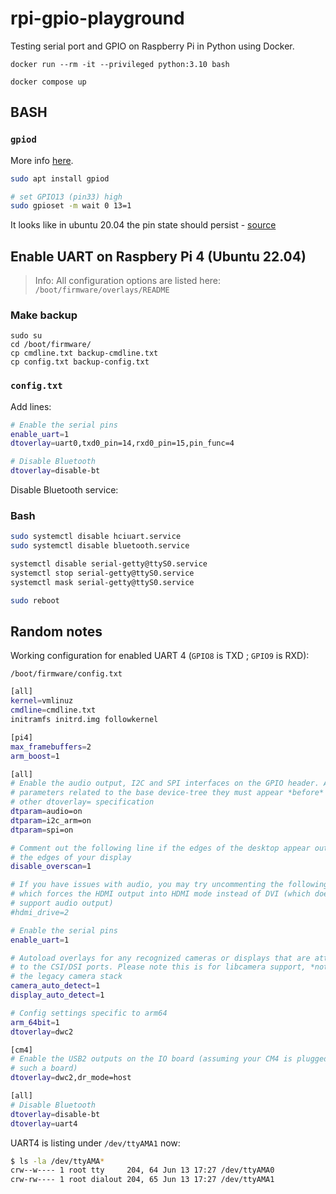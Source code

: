 # rpi-gpio-playground

Testing serial port and GPIO on Raspberry Pi in Python using Docker.

```
docker run --rm -it --privileged python:3.10 bash
```

```
docker compose up
```

## BASH

### `gpiod`

More info [here](https://waldorf.waveform.org.uk/2021/the-pins-they-are-a-changin.html).

```bash
sudo apt install gpiod

# set GPIO13 (pin33) high
sudo gpioset -m wait 0 13=1 
```

It looks like in ubuntu 20.04 the pin state should persist - [source](https://raspberrypi.stackexchange.com/questions/136479/confusion-with-libgpiod-and-the-gpiod-user-tools)



## Enable UART on Raspbery Pi 4 (Ubuntu 22.04)

> Info:
> All configuration options are listed here:
> `/boot/firmware/overlays/README`

### Make backup

```
sudo su
cd /boot/firmware/
cp cmdline.txt backup-cmdline.txt
cp config.txt backup-config.txt
```

### `config.txt`

Add lines:

```bash
# Enable the serial pins
enable_uart=1
dtoverlay=uart0,txd0_pin=14,rxd0_pin=15,pin_func=4

# Disable Bluetooth
dtoverlay=disable-bt
```

Disable Bluetooth service:

### Bash

```bash
sudo systemctl disable hciuart.service
sudo systemctl disable bluetooth.service

systemctl disable serial-getty@ttyS0.service
systemctl stop serial-getty@ttyS0.service
systemctl mask serial-getty@ttyS0.service
```

```bash
sudo reboot
```

## Random notes

Working configuration for enabled UART 4 (`GPIO8` is TXD ; `GPIO9` is RXD):

`/boot/firmware/config.txt`

```bash
[all]
kernel=vmlinuz
cmdline=cmdline.txt
initramfs initrd.img followkernel

[pi4]
max_framebuffers=2
arm_boost=1

[all]
# Enable the audio output, I2C and SPI interfaces on the GPIO header. As these
# parameters related to the base device-tree they must appear *before* any
# other dtoverlay= specification
dtparam=audio=on
dtparam=i2c_arm=on
dtparam=spi=on

# Comment out the following line if the edges of the desktop appear outside
# the edges of your display
disable_overscan=1

# If you have issues with audio, you may try uncommenting the following line
# which forces the HDMI output into HDMI mode instead of DVI (which doesn't
# support audio output)
#hdmi_drive=2

# Enable the serial pins
enable_uart=1

# Autoload overlays for any recognized cameras or displays that are attached
# to the CSI/DSI ports. Please note this is for libcamera support, *not* for
# the legacy camera stack
camera_auto_detect=1
display_auto_detect=1

# Config settings specific to arm64
arm_64bit=1
dtoverlay=dwc2

[cm4]
# Enable the USB2 outputs on the IO board (assuming your CM4 is plugged into
# such a board)
dtoverlay=dwc2,dr_mode=host

[all]
# Disable Bluetooth
dtoverlay=disable-bt
dtoverlay=uart4
```

UART4 is listing under `/dev/ttyAMA1` now:

```bash
$ ls -la /dev/ttyAMA*
crw--w---- 1 root tty     204, 64 Jun 13 17:27 /dev/ttyAMA0
crw-rw---- 1 root dialout 204, 65 Jun 13 17:27 /dev/ttyAMA1
```